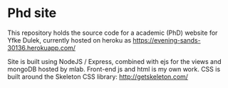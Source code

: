 # Phd site

This repository holds the source code for a academic (PhD) website for Yfke Dulek, 
currently hosted on heroku as https://evening-sands-30136.herokuapp.com/

Site is built using NodeJS / Express, combined with ejs for the views and mongoDB hosted by mlab.
Front-end js and html is my own work. CSS is built around the Skeleton CSS library: http://getskeleton.com/
